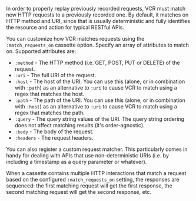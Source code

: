In order to properly replay previously recorded requests, VCR must match new
HTTP requests to a previously recorded one. By default, it matches on HTTP
method and URI, since that is usually deterministic and fully identifies the
resource and action for typical RESTful APIs.

You can customize how VCR matches requests using the `:match_requests_on` cassette option.
Specify an array of attributes to match on.  Supported attributes are:

  - `:method` - The HTTP method (i.e. GET, POST, PUT or DELETE) of the request.
  - `:uri` - The full URI of the request.
  - `:host` - The host of the URI. You can use this (alone, or in combination
    with `:path`) as an alternative to `:uri` to cause VCR to match using a regex
    that matches the host.
  - `:path` - The path of the URI. You can use this (alone, or in combination
    with `:host`) as an alternative to `:uri` to cause VCR to match using a regex
    that matches the path.
  - `:query` - The query string values of the URI. The query string ordering does
    not affect matching results (it's order-agnostic).
  - `:body` - The body of the request.
  - `:headers` - The request headers.

You can also register a custom request matcher. This particularly comes
in handy for dealing with APIs that use non-deterministic URIs (i.e. by
including a timestamp as a query parameter or whatever).

When a cassette contains multiple HTTP interactions that match a request
based on the configured `:match_requests_on` setting, the responses are
sequenced: the first matching request will get the first response,
the second matching request will get the second response, etc.

